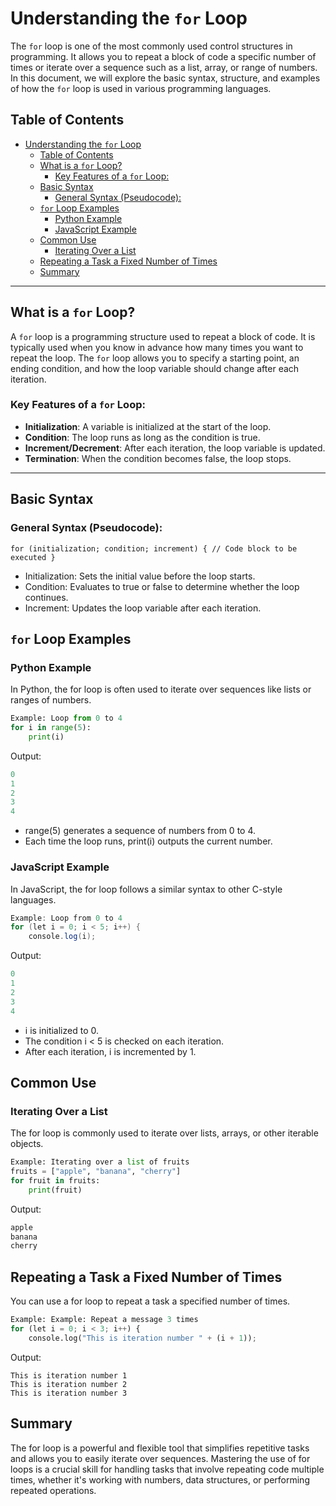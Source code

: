 # Understanding the `for` Loop

The `for` loop is one of the most commonly used control structures in programming. It allows you to repeat a block of code a specific number of times or iterate over a sequence such as a list, array, or range of numbers. In this document, we will explore the basic syntax, structure, and examples of how the `for` loop is used in various programming languages.

## Table of Contents
- [Understanding the `for` Loop](#understanding-the-for-loop)
  - [Table of Contents](#table-of-contents)
  - [What is a `for` Loop?](#what-is-a-for-loop)
    - [Key Features of a `for` Loop:](#key-features-of-a-for-loop)
  - [Basic Syntax](#basic-syntax)
    - [General Syntax (Pseudocode):](#general-syntax-pseudocode)
  - [`for` Loop Examples](#for-loop-examples)
    - [Python Example](#python-example)
    - [JavaScript Example](#javascript-example)
  - [Common Use](#common-use)
    - [Iterating Over a List](#iterating-over-a-list)
  - [Repeating a Task a Fixed Number of Times](#repeating-a-task-a-fixed-number-of-times)
  - [Summary](#summary)

---

## What is a `for` Loop?

A `for` loop is a programming structure used to repeat a block of code. It is typically used when you know in advance how many times you want to repeat the loop. The `for` loop allows you to specify a starting point, an ending condition, and how the loop variable should change after each iteration.

### Key Features of a `for` Loop:
- **Initialization**: A variable is initialized at the start of the loop.
- **Condition**: The loop runs as long as the condition is true.
- **Increment/Decrement**: After each iteration, the loop variable is updated.
- **Termination**: When the condition becomes false, the loop stops.

---

## Basic Syntax

### General Syntax (Pseudocode):
`for (initialization; condition; increment) {
    // Code block to be executed
}`
- Initialization: Sets the initial value before the loop starts. 
- Condition: Evaluates to true or false to determine whether the loop continues. 
- Increment: Updates the loop variable after each iteration. 

## `for` Loop Examples

### Python Example
In Python, the for loop is often used to iterate over sequences like lists or ranges of numbers.


```python
Example: Loop from 0 to 4
for i in range(5):
    print(i)
```
Output:

```python
0
1
2
3
4
```
- range(5) generates a sequence of numbers from 0 to 4.
- Each time the loop runs, print(i) outputs the current number.

### JavaScript Example
In JavaScript, the for loop follows a similar syntax to other C-style languages.

```Java
Example: Loop from 0 to 4
for (let i = 0; i < 5; i++) {
    console.log(i);
```
Output:

```Java
0
1
2
3
4
```
- i is initialized to 0.
- The condition i < 5 is checked on each iteration.
- After each iteration, i is incremented by 1.

## Common Use
### Iterating Over a List
The for loop is commonly used to iterate over lists, arrays, or other iterable objects.

```python
Example: Iterating over a list of fruits
fruits = ["apple", "banana", "cherry"]
for fruit in fruits:
    print(fruit)
```

Output:

```python
apple
banana
cherry
```

## Repeating a Task a Fixed Number of Times

You can use a for loop to repeat a task a specified number of times.

```python
Example: Example: Repeat a message 3 times
for (let i = 0; i < 3; i++) {
    console.log("This is iteration number " + (i + 1));
```
Output:

```
This is iteration number 1
This is iteration number 2
This is iteration number 3
```

## Summary
The for loop is a powerful and flexible tool that simplifies repetitive tasks and allows you to easily iterate over sequences. Mastering the use of for loops is a crucial skill for handling tasks that involve repeating code multiple times, whether it's working with numbers, data structures, or performing repeated operations.












